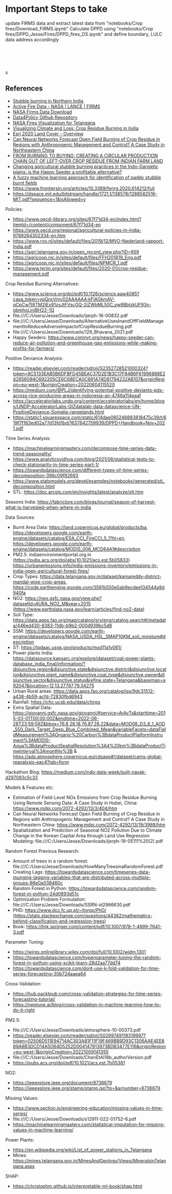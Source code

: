 # Important Steps to take
update FIRMS data and extract latest data from "notebooks/Crop fires/Download_FIRMS.ipynb"
Calculate DPPD using "notebooks/Crop fires/DPPD_Jesse/Fires/DPPD_fires_DS.ipynb" and define boundary, LULC data address accordingly
<br>
<br>
<br><br><br><br>s
## References

- [Stubble burning in Northern India](https://earthobservatory.nasa.gov/images/84680/stubble-burning-in-northern-india)
- [Active Fire Data - NASA | LANCE | FIRMS](https://firms.modaps.eosdis.nasa.gov/active_fire/)
- [NASA Firms Data Download](https://firms.modaps.eosdis.nasa.gov/download/Readme.txt)
- [Data4Policy Github Repository](https://github.com/UNDP-India/Data4Policy/tree/main/References)
- [NASA Fires Visualization for Telangana](https://public.flourish.studio/visualisation/8561801/)
- [Visualizing Climate and Loss: Crop Residue Burning in India](https://histecon.fas.harvard.edu/climate-loss/crops/index.html)
- [Esri 2020 Land Cover - Overview](https://www.arcgis.com/home/item.html?id=d6642f8a4f6d4685a24ae2dc0c73d4ac)
- [Can Neural Networks Forecast Open Field Burning of Crop Residue in Regions with Anthropogenic Management and Control? A Case Study in Northeastern China](https://www.google.com/url?sa=t&rct=j&q=&esrc=s&source=web&cd=&cad=rja&uact=8&ved=2ahUKEwiri_DzyNT3AhUQzaQKHYjUCTMQFnoECAQQAQ&url=https%3A%2F%2Fwww.mdpi.com%2F2072-4292%2F13%2F19%2F3988%2Fpdf&usg=AOvVaw3CsocwhNFanF_buSX3rZoK)
- [FROM BURNING TO BUYING: CREATING A CIRCULAR PRODUCTION CHAIN OUT OF LEFT-OVER CROP RESIDUE FROM INDIAN FARM LAND](https://www.rvo.nl/sites/default/files/2019/12/MVO-Nederland-rapport-India.pdf)
- [Changing agricultural stubble burning practices in the Indo-Gangetic plains: is the Happy Seeder a profitable alternative?](https://www.tandfonline.com/doi/full/10.1080/14735903.2020.1834277)
- [A fuzzy machine learning approach for identification of paddy stubble burnt fields](https://www.researchgate.net/publication/344001377_A_fuzzy_machine_learning_approach_for_identification_of_paddy_stubble_burnt_fields)
- https://www.frontiersin.org/articles/10.3389/fenrg.2020.614212/full 
- https://dspace.mit.edu/bitstream/handle/1721.1/138578/1288582516-MIT.pdf?sequence=1&isAllowed=y

Policies:
- https://www.oecd-ilibrary.org/sites/67f71d34-en/index.html?itemId=/content/component/67f71d34-en
- https://www.oecd.org/regional/agricultural-policies-in-india-9789264302334-en.htm
- https://www.rvo.nl/sites/default/files/2019/12/MVO-Nederland-rapport-India.pdf
- https://agri.telangana.gov.in/open_record_view.php?ID=959
- https://agricoop.nic.in/sites/default/files/FFH201819_Eng.pdf
- https://agricoop.nic.in/sites/default/files/NPMCR_1.pdf
- https://www.teriin.org/sites/default/files/2020-01/crop-residue-management.pdf

Crop Residue Burning Alternatives: 
- https://www.science.org/doi/pdf/10.1126/science.aaw4085?casa_token=vqQncVmv02AAAAAA:kFlAGkmAV-qCpCwTt8TM2IEx91zsJtFVscGQ-2iZWbML50C_yw8BbjzkUF93n-gbmhoLinjBH22-1Q
- file:///C:/Users/Jesse/Downloads/ijerph-16-00832.pdf
- file:///C:/Users/Jesse/Downloads/AlternativeUsesInandOffFieldManagementtoReduceAdverseImpactofCropResidueBurning.pdf
- file:///C:/Users/Jesse/Downloads/129_Bhavana_2021.pdf 
- Happy Seeders: https://www.cimmyt.org/news/happy-seeder-can-reduce-air-pollution-and-greenhouse-gas-emissions-while-making-profits-for-farmers/

Positive Deviance Analysis:
- https://reader.elsevier.com/reader/sd/pii/S2352728521000324?token=8C5133EAB5B6DFBFD45BEAC37D2E1B3C17F84B6F61996888E242656094C692205CE6C68ECA0C691A74D81794232AB107&originRegion=eu-west-1&originCreation=20220604115520
- https://medium.com/@PLJ/identifying-potential-positive-deviants-pds-across-rice-producing-areas-in-indonesia-an-4746a114eaaf
- https://acceleratorlabs.undp.org/content/acceleratorlabs/en/home/blogs/UNDP-AcceleratorLabs-GIZdatalab-data-datascience-UN-PositiveDeviance-Somalia-rangelands.html
- https://static1.squarespace.com/static/614dae085246883818475c39/t/619f7f163ed02a77d13fd1bd/1637842759939/DPPD+Handbook+Nov+2021.pdf 

Time Series Analysis:
- https://machinelearningmastery.com/decompose-time-series-data-trend-seasonality/ 
- https://www.analyticsvidhya.com/blog/2021/06/statistical-tests-to-check-stationarity-in-time-series-part-1/
- https://towardsdatascience.com/different-types-of-time-series-decomposition-396c09f92693
- https://www.statsmodels.org/devel/examples/notebooks/generated/stl_decomposition.html
- STL: https://doc.arcgis.com/en/insights/latest/analyze/stl.htm

Seasons India: https://fabriclore.com/blogs/journal/season-of-harvest-what-is-harvested-when-where-in-india 

Data Sources:
- Burnt Area Data: https://land.copernicus.eu/global/products/ba, https://developers.google.com/earth-engine/datasets/catalog/ESA_CCI_FireCCI_5_1?hl=en, https://developers.google.com/earth-engine/datasets/catalog/MODIS_006_MCD64A1#description
- PM2.5: indiaenvironmentportal.org.in (https://pubs.acs.org/doi/abs/10.1021/acs.est.5b05833)
https://urbanemissions.info/india-emissions-inventory/emissions-in-india-open-agricultural-forest-fires/
- Crop Types: https://data.telangana.gov.in/dataset/kamareddy-district-mandal-wise-crop-areas,  https://code.earthengine.google.com/3591b550e5ab9ecdee134544a9d940fa
- NO2: https://neo.gsfc.nasa.gov/view.php?datasetId=AURA_NO2_M&year=2015 (https://www.earthdata.nasa.gov/learn/articles/find-no2-data)
- Soil Type: https://data.apps.fao.org/map/catalog/srv/eng/catalog.search#/metadata/446ed430-8383-11db-b9b2-000d939bc5d8
- SSM: https://developers.google.com/earth-engine/datasets/catalog/NASA_USDA_HSL_SMAP10KM_soil_moisture#description
- ST: https://lpdaac.usgs.gov/products/mod11a1v061/
- Power plants India: https://datasource.kapsarc.org/explore/dataset/coal-power-plants-database_india_final/information/?disjunctive.region&disjunctive.state&disjunctive.district&disjunctive.location&disjunctive.plant_name&disjunctive.coal_type&disjunctive.owner&disjunctive.sector&disjunctive.status&refine.state=Telangana&basemap=a92047&location=12,13.27787,79.34275
- Urban Rural areas: https://data.apps.fao.org/catalog/iso/9dc31512-a438-4b59-acfd-72830fbd6943
- Rainfall: https://chc.ucsb.edu/data/chirps
- Extra Spatial Data: https://giovanni.gsfc.nasa.gov/giovanni/#service=ArAvTs&starttime=2015-03-01T00:00:00Z&endtime=2022-06-28T23:59:59Z&bbox=76.8,28.18,76.87,28.22&data=MOD08_D3_6_1_AOD_550_Dark_Target_Deep_Blue_Combined_Mean&variableFacets=dataFieldMeasurement%3AOrganic%20Carbon%3BdataProductPlatformInstrument%3AMODIS-Aqua%3BdataProductSpatialResolution%3A4%20km%3BdataProductTimeInterval%3Amonthly%3B & https://ads.atmosphere.copernicus.eu/cdsapp#!/dataset/cams-global-reanalysis-eac4?tab=form

Hackathon Blog:
https://medium.com/indo-data-week/sujit-nayak-d297093c5c33 

Models & Features etc:
- Estimation of Field-Level NOx Emissions from Crop Residue Burning Using Remote Sensing Data: A Case Study in Hubei, China: https://www.mdpi.com/2072-4292/13/3/404/htm
- Can Neural Networks Forecast Open Field Burning of Crop Residue in Regions with Anthropogenic Management and Control? A Case Study in Northeastern China: https://www.mdpi.com/2072-4292/13/19/3988/htm
- Spatialization and Prediction of Seasonal NO2 Pollution Due to Climate Change in the Korean Capital Area through Land Use Regression Modeling: file:///C:/Users/Jesse/Downloads/ijerph-19-05111%20(2).pdf

Random Forest Previous Research:
- Amount of trees in a random forest: file:///C:/Users/Jesse/Downloads/HowManyTreesinaRandomForest.pdf
- Creating Lags: https://towardsdatascience.com/timeseries-data-munging-lagging-variables-that-are-distributed-across-multiple-groups-86e0a038460c
- Random Forest in Python: https://towardsdatascience.com/random-forest-in-python-24d0893d51c
- Optimization Problem Formulation: file:///C:/Users/Jesse/Downloads/SSRN-id2986630.pdf
- PHD: https://www.dcc.fc.up.pt/~ltorgo/PhD/ (https://stats.stackexchange.com/questions/44382/mathematics-behind-classification-and-regression-trees)
- Book: https://link.springer.com/content/pdf/10.1007/978-1-4899-7641-3.pdf

Parameter Tuning:
- https://wires.onlinelibrary.wiley.com/doi/full/10.1002/widm.1301
- https://towardsdatascience.com/hyperparameter-tuning-the-random-forest-in-python-using-scikit-learn-28d2aa77dd74
- https://towardsdatascience.com/dont-use-k-fold-validation-for-time-series-forecasting-30b724aaea64

Cross-Validation:
- https://hub.packtpub.com/cross-validation-strategies-for-time-series-forecasting-tutorial/
- https://neptune.ai/blog/cross-validation-in-machine-learning-how-to-do-it-right

PM2.5: 
- file:///C:/Users/Jesse/Downloads/atmosphere-10-00373.pdf
- https://reader.elsevier.com/reader/sd/pii/S0269749118319997?token=02506D511E94714AC303A81F11F19F469BB9D93C1306AAE4EE889A8B3DCD14A5D64D5252D004147913973BDB3477E116&originRegion=eu-west-1&originCreation=20221009141355
- file:///C:/Users/Jesse/Downloads/ChenEtAl18b_authorVersion.pdf
- https://pubs.acs.org/doi/pdf/10.1021/acs.est.7b05381

NO2:
- https://ieeexplore.ieee.org/document/8736679
- https://ieeexplore.ieee.org/stamp/stamp.jsp?tp=&arnumber=8736679

Missing Values:
- https://www.section.io/engineering-education/missing-values-in-time-series/
- file:///C:/Users/Jesse/Downloads/s12911-022-01752-6.pdf
- https://machinelearningmastery.com/statistical-imputation-for-missing-values-in-machine-learning/

Power Plants: 
- https://en.wikipedia.org/wiki/List_of_power_stations_in_Telangana
- Mines: https://mines.telangana.gov.in/MinesAndGeology/Views/MineralsinTelangana.aspx

SHAP:
- https://christophm.github.io/interpretable-ml-book/shap.html
